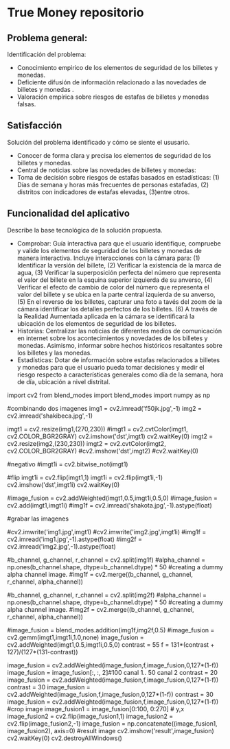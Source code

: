 # True Money repositorio

## Problema general:
Identificación del problema:
- Conocimiento empirico de los elementos de seguridad de los billetes y monedas.
- Deficiente difusión de información relacionado a las novedades de billetes y monedas .
- Valoración empírica sobre riesgos de estafas de billetes y monedas falsas. 

## Satisfacción

Solución del problema identificado y cómo se siente el ususario. 

- Conocer de forma clara y precisa los elementos de seguridad de los billetes y monedas. 
- Central de noticias sobre las novedades de billetes y monedas:
- Toma de decisión sobre riesgos de estafas basados en estadísticas: (1) Días de semana y horas más frecuentes de personas estafadas, (2) distritos con indicadores de estafas elevadas, (3)entre otros.

## Funcionalidad del aplicativo

Describe la base tecnológica de la solución propuesta.

- Comprobar: Guía interactiva para que el usuario identifique, compruebe y valide los elementos de seguridad de los billetes y monedas de manera interactiva. Incluye interacciones con la cámara para: (1) Identificar la versión del billete, (2) Verificar la existencia de la marca de agua, (3) Verificar la superposición perfecta del número que representa el valor del billete en la esquina superior izquierda de su anverso, (4) Verificar el efecto de cambio de color del número que representa el valor del billete y se ubica en la parte central izquierda de su anverso, (5) En el reverso de los billetes, capturar una foto  a tavés del zoom de la cámara identificar los detalles perfectos de los billetes. (6) A través de la Realidad Aumentada aplicada en la cámara se identificará la ubicación de los elementos de seguridad de los billetes.
- Historias: Centralizar las noticias de diferentes medios de comunicación en internet sobre los acontecimientos y novedades de los billetes y monedas. Asimismo, informar sobre hechos históricos resaltantes sobre los billetes y las monedas.
- Estadísticas: Dotar de información sobre estafas relacionados a billetes y monedas para que el usuario pueda tomar decisiones y medir el riesgo respecto a características generales como día de la semana, hora de día, ubicación a nivel distrital.


import cv2
from blend_modes import blend_modes
import numpy as np

#combinando dos imagenes
img1 = cv2.imread('f50jk.jpg',-1)
img2 = cv2.imread('shakibeca.jpg',-1)

imgt1 = cv2.resize(img1,(270,230))
#imgt1 = cv2.cvtColor(imgt1, cv2.COLOR_BGR2GRAY)
cv2.imshow('dst',imgt1)
cv2.waitKey(0)
imgt2 = cv2.resize(img2,(230,230))
imgt2 = cv2.cvtColor(imgt2, cv2.COLOR_BGR2GRAY)
#cv2.imshow('dst',imgt2)
#cv2.waitKey(0)

#negativo
#imgt1i = cv2.bitwise_not(imgt1)

#flip
imgt1i = cv2.flip(imgt1,1)
imgt1i = cv2.flip(imgt1i,-1)
cv2.imshow('dst',imgt1i)
cv2.waitKey(0)

#image_fusion = cv2.addWeighted(imgt1,0.5,imgt1i,0.5,0)
#image_fusion = cv2.add(imgt1,imgt1i)
#img1f = cv2.imread('shakota.jpg',-1).astype(float)

#grabar las imagenes

#cv2.imwrite('img1.jpg',imgt1)
#cv2.imwrite('img2.jpg',imgt1i)
#img1f = cv2.imread('img1.jpg',-1).astype(float)
#img2f = cv2.imread('img2.jpg',-1).astype(float)

#b_channel, g_channel, r_channel = cv2.split(img1f)
#alpha_channel = np.ones(b_channel.shape, dtype=b_channel.dtype) * 50 #creating a dummy alpha channel image.
#img1f = cv2.merge((b_channel, g_channel, r_channel, alpha_channel))

#b_channel, g_channel, r_channel = cv2.split(img2f)
#alpha_channel = np.ones(b_channel.shape, dtype=b_channel.dtype) * 50 #creating a dummy alpha channel image.
#img2f = cv2.merge((b_channel, g_channel, r_channel, alpha_channel))

#image_fusion = blend_modes.addition(img1f,img2f,0.5)
#image_fusion = cv2.gemm(imgt1,imgt1i,1.0,none)
image_fusion = cv2.addWeighted(imgt1,0.5,imgt1i,0.5,0)
contrast = 55
f = 131*(contrast + 127)/(127*(131-contrast))

image_fusion = cv2.addWeighted(image_fusion,f,image_fusion,0,127*(1-f))
image_fusion = image_fusion[:, :, 2]#100 canal 1.. 50 canal 2
contrast = 20
image_fusion = cv2.addWeighted(image_fusion,f,image_fusion,0,127*(1-f))
contrast = 30
image_fusion = cv2.addWeighted(image_fusion,f,image_fusion,0,127*(1-f))
contrast = 30
image_fusion = cv2.addWeighted(image_fusion,f,image_fusion,0,127*(1-f))
#crop image
image_fusion1 = image_fusion[0:100, 0:270] # y,x
image_fusion2 = cv2.flip(image_fusion1,1)
image_fusion2 = cv2.flip(image_fusion2,-1)
image_fusion = np.concatenate((image_fusion1, image_fusion2), axis=0)
#result image
cv2.imshow('result',image_fusion)
cv2.waitKey(0)
cv2.destroyAllWindows()
